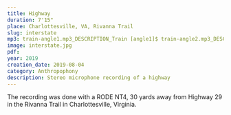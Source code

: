 ```yaml
---
title: Highway
duration: 7'15"
place: Charlottesville, VA, Rivanna Trail
slug: interstate
mp3: train-angle1.mp3_DESCRIPTION_Train [angle1]$ train-angle2.mp3_DESCRIPTION_Train [angle2]
image: interstate.jpg
pdf: 
year: 2019
creation_date: 2019-08-04
category: Anthropophony
description: Stereo microphone recording of a highway
---
```


The recording was done with a RODE NT4, 30 yards away from Highway 29 in the Rivanna Trail in Charlottesville, Virginia.